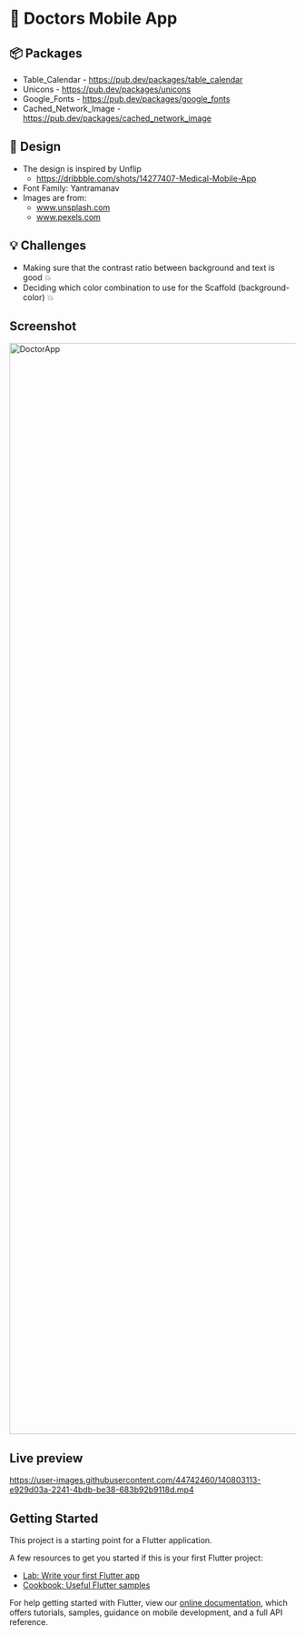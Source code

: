 # :hospital: Doctors Mobile App 

## :package: Packages
- Table_Calendar - https://pub.dev/packages/table_calendar
- Unicons - https://pub.dev/packages/unicons
- Google_Fonts - https://pub.dev/packages/google_fonts
- Cached_Network_Image - https://pub.dev/packages/cached_network_image


##  :art: Design
- The design is inspired by Unflip
  - https://dribbble.com/shots/14277407-Medical-Mobile-App
- Font Family: Yantramanav
- Images are from:
  - www.unsplash.com
  - www.pexels.com

## :bulb: Challenges
- Making sure that the contrast ratio between background and text is good :boom:
- Deciding which color combination to use for the Scaffold (background-color) :boom:

## Screenshot
<img width="1920" alt="DoctorApp" src="https://user-images.githubusercontent.com/44742460/140801921-3144c61c-406a-4439-ac29-abc215ba2643.png">

## Live preview
https://user-images.githubusercontent.com/44742460/140803113-e929d03a-2241-4bdb-be38-683b92b9118d.mp4

## Getting Started

This project is a starting point for a Flutter application.

A few resources to get you started if this is your first Flutter project:

- [Lab: Write your first Flutter app](https://flutter.dev/docs/get-started/codelab)
- [Cookbook: Useful Flutter samples](https://flutter.dev/docs/cookbook)

For help getting started with Flutter, view our
[online documentation](https://flutter.dev/docs), which offers tutorials,
samples, guidance on mobile development, and a full API reference.

